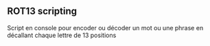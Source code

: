 ## ROT13 scripting

Script en console pour encoder ou décoder un mot ou une phrase en décallant chaque lettre de 13 positions

